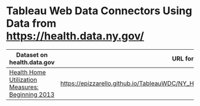 # Tableau Web Data Connectors Using Data from https://health.data.ny.gov/

| Dataset on health.data.gov | URL for Tableau |
| --- | --- |
| [Health Home Utilization Measures: Beginning 2013](https://health.data.ny.gov/Health/Health-Home-Utilization-Measures-Beginning-2013/w8ei-t5tv) | https://epizzarello.github.io/TableauWDC/NY_Health_Data/HealthHomeUtilizationMeasures.html |  |
